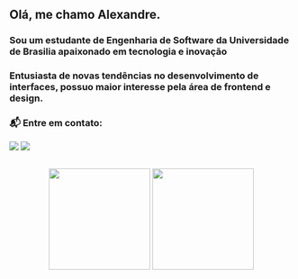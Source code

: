 ## Olá, me chamo Alexandre. 
### Sou um estudante de Engenharia de Software da Universidade de Brasilia apaixonado em tecnologia e inovação
### Entusiasta de novas tendências no desenvolvimento de interfaces, possuo maior interesse pela área de frontend e design.

### :mailbox_with_mail: Entre em contato: 
<div> 
  <a href = "ubc183@gmail.com"><img src="https://img.shields.io/badge/-Gmail-%23333?style=for-the-badge&logo=gmail&logoColor=white" target="_blank"></a>
  <a href="https://www.linkedin.com/in/alexandre-lema-02067923a/" target="_blank"><img src="https://img.shields.io/badge/-LinkedIn-%230077B5?style=for-the-badge&logo=linkedin&logoColor=white" target="_blank"></a>
</div>

##
<div align="center">
   <img height="180em" src="https://github-readme-stats.vercel.app/api?username=AlexandreLJr&show_icons=true&theme=swiftk&include_all_commits=true&count_private=true"/>
  <img height="180em" src="https://github-readme-stats.vercel.app/api/top-langs/?username=AlexandreLJr&layout=compact&langs_count=7&theme=swift"/>
</div>
